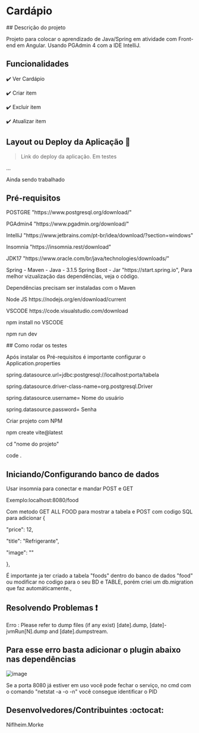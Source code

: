 <h1>Cardápio</h1>
## Descrição do projeto 

<p align="justify">
  Projeto para colocar o aprendizado de Java/Spring em atividade com Front-end em Angular. Usando PGAdmin 4 com a IDE IntelliJ.
</p>

## Funcionalidades

:heavy_check_mark: Ver Cardápio  

:heavy_check_mark: Criar item

:heavy_check_mark: Excluir item  

:heavy_check_mark: Atualizar item

## Layout ou Deploy da Aplicação :dash:

> Link do deploy da aplicação. Em testes

... 

Ainda sendo trabalhado

## Pré-requisitos

<dl>POSTGRE "https://www.postgresql.org/download/"</dl>
<dl>PGAdmin4 "https://www.pgadmin.org/download/"</dl>
<dl>IntelliJ "https://www.jetbrains.com/pt-br/idea/download/?section=windows"</dl>
<dl>Insomnia "https://insomnia.rest/download"</dl>
<dl>JDK17 "https://www.oracle.com/br/java/technologies/downloads/"</dl>
<dl>Spring - Maven - Java - 3.1.5 Spring Boot - Jar "https://start.spring.io", Para melhor vizualização das dependências, veja o código.</dl>
<dl>Dependências precisam ser instaladas com o Maven</dl>
<dl>Node JS https://nodejs.org/en/download/current</dl>
<dl>VSCODE https://code.visualstudio.com/download</dl>
<dl>npm install no VSCODE</dl>
<dl>npm run dev</dl>
## Como rodar os testes

<p>Após instalar os Pré-requisitos é importante configurar o Application.properties</p>
<p>spring.datasource.url=jdbc:postgresql://localhost:porta/tabela</p>
<p>spring.datasource.driver-class-name=org.postgresql.Driver</p>
<p>spring.datasource.username= Nome do usuário</p>
<p>spring.datasource.password= Senha</p>
<p>Criar projeto com NPM</p>
<p>npm create vite@latest</p>
<p>cd "nome do projeto"</p>
<p>code .</p>

## Iniciando/Configurando banco de dados
<p>Usar insomnia para conectar e mandar POST e GET</p>
<p></p>Exemplo:localhost:8080/food</p>
<p></p>Com metodo GET ALL FOOD para mostrar a tabela e POST com codigo SQL para adicionar {</p>
	<p>"price": 12,</p>
	<p>"title": "Refrigerante",</p>
	<p>"image": ""</p>
	
<p>},</p>
<p>É importante ja ter criado a tabela "foods" dentro do banco de dados "food" ou modificar no codigo para o seu BD e TABLE, porém criei um db.migration que faz automáticamente.,</p>

## Resolvendo Problemas :exclamation:

<p>Erro : Please refer to dump files (if any exist) [date].dump, [date]-jvmRun[N].dump and [date].dumpstream.</p>
<h2>Para esse erro basta adicionar o plugin abaixo nas dependências</h2>

![image](https://github.com/VonDerLitch/Cardapio-Spring/assets/99680991/cb23e9d2-c9a2-42e2-b4f1-6cf84648c3c3)

<p>Se a porta 8080 já estiver em uso você pode fechar o serviço, no cmd com o comando "netstat -a -o -n" você consegue identificar o PID</p>

## Desenvolvedores/Contribuintes :octocat:
Niflheim.Morke
